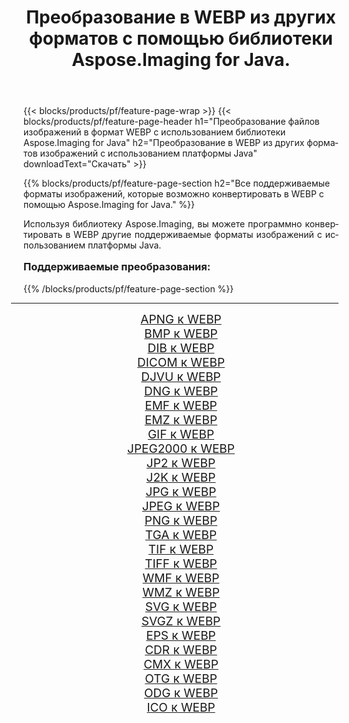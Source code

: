 ﻿---
title: Преобразование в WEBP из других форматов с помощью библиотеки Aspose.Imaging for Java. 
weight: 3920
url: /ru/java/conversion/to/webp/ 
lang: ru
langdirlevel: 2
locales: zh-hans,ja,it,ru,de,es,fr,nl,id,lt,pl,pt,vi,tr,ko,zh-hant,ar,hi,th,sv,cs,uk,he
description: Используя Aspose.Imaging, вы можете конвертировать в WEBP другие форматы с помощью Java.
---

{{< blocks/products/pf/feature-page-wrap >}}
{{< blocks/products/pf/feature-page-header h1="Преобразование файлов изображений в формат WEBP с использованием библиотеки Aspose.Imaging for Java" h2="Преобразование в WEBP из других форматов изображений с использованием платформы Java" downloadText="Скачать" >}}


{{% blocks/products/pf/feature-page-section  h2="Все поддерживаемые форматы изображений, которые возможно конвертировать в WEBP с помощью Aspose.Imaging for Java." %}}
<p align=justify>Используя библиотеку Aspose.Imaging, вы можете программно конвертировать в WEBP другие поддерживаемые форматы изображений с использованием платформы Java.</p>
<h3 style="margin-top:16px;">
Поддерживаемые преобразования:
</h3>
{{% /blocks/products/pf/feature-page-section %}}
<div class="container-fluid productfamilypage bg-gray">
    <div class="convertypes bg-gray agp-content section">
        <div class="container">
		<hr style="margin-left:-20px;"/>
		<div class="row other-converters" style="gap: 10px;font-size: 19px;text-align:center;">
		    <div class='col-md-3 other-converter remove-lp remove-rp'><a href="/imaging/ru/java/conversion/apng-to-webp/" style="padding:15px;">APNG к WEBP</a></div>
<div class='col-md-3 other-converter remove-lp remove-rp'><a href="/imaging/ru/java/conversion/bmp-to-webp/" style="padding:15px;">BMP к WEBP</a></div>
<div class='col-md-3 other-converter remove-lp remove-rp'><a href="/imaging/ru/java/conversion/dib-to-webp/" style="padding:15px;">DIB к WEBP</a></div>
<div class='col-md-3 other-converter remove-lp remove-rp'><a href="/imaging/ru/java/conversion/dicom-to-webp/" style="padding:15px;">DICOM к WEBP</a></div>
<div class='col-md-3 other-converter remove-lp remove-rp'><a href="/imaging/ru/java/conversion/djvu-to-webp/" style="padding:15px;">DJVU к WEBP</a></div>
<div class='col-md-3 other-converter remove-lp remove-rp'><a href="/imaging/ru/java/conversion/dng-to-webp/" style="padding:15px;">DNG к WEBP</a></div>
<div class='col-md-3 other-converter remove-lp remove-rp'><a href="/imaging/ru/java/conversion/emf-to-webp/" style="padding:15px;">EMF к WEBP</a></div>
<div class='col-md-3 other-converter remove-lp remove-rp'><a href="/imaging/ru/java/conversion/emz-to-webp/" style="padding:15px;">EMZ к WEBP</a></div>
<div class='col-md-3 other-converter remove-lp remove-rp'><a href="/imaging/ru/java/conversion/gif-to-webp/" style="padding:15px;">GIF к WEBP</a></div>
<div class='col-md-3 other-converter remove-lp remove-rp'><a href="/imaging/ru/java/conversion/jpeg2000-to-webp/" style="padding:15px;">JPEG2000 к WEBP</a></div>
<div class='col-md-3 other-converter remove-lp remove-rp'><a href="/imaging/ru/java/conversion/jp2-to-webp/" style="padding:15px;">JP2 к WEBP</a></div>
<div class='col-md-3 other-converter remove-lp remove-rp'><a href="/imaging/ru/java/conversion/j2k-to-webp/" style="padding:15px;">J2K к WEBP</a></div>
<div class='col-md-3 other-converter remove-lp remove-rp'><a href="/imaging/ru/java/conversion/jpg-to-webp/" style="padding:15px;">JPG к WEBP</a></div>
<div class='col-md-3 other-converter remove-lp remove-rp'><a href="/imaging/ru/java/conversion/jpeg-to-webp/" style="padding:15px;">JPEG к WEBP</a></div>
<div class='col-md-3 other-converter remove-lp remove-rp'><a href="/imaging/ru/java/conversion/png-to-webp/" style="padding:15px;">PNG к WEBP</a></div>
<div class='col-md-3 other-converter remove-lp remove-rp'><a href="/imaging/ru/java/conversion/tga-to-webp/" style="padding:15px;">TGA к WEBP</a></div>
<div class='col-md-3 other-converter remove-lp remove-rp'><a href="/imaging/ru/java/conversion/tif-to-webp/" style="padding:15px;">TIF к WEBP</a></div>
<div class='col-md-3 other-converter remove-lp remove-rp'><a href="/imaging/ru/java/conversion/tiff-to-webp/" style="padding:15px;">TIFF к WEBP</a></div>
<div class='col-md-3 other-converter remove-lp remove-rp'><a href="/imaging/ru/java/conversion/wmf-to-webp/" style="padding:15px;">WMF к WEBP</a></div>
<div class='col-md-3 other-converter remove-lp remove-rp'><a href="/imaging/ru/java/conversion/wmz-to-webp/" style="padding:15px;">WMZ к WEBP</a></div>
<div class='col-md-3 other-converter remove-lp remove-rp'><a href="/imaging/ru/java/conversion/svg-to-webp/" style="padding:15px;">SVG к WEBP</a></div>
<div class='col-md-3 other-converter remove-lp remove-rp'><a href="/imaging/ru/java/conversion/svgz-to-webp/" style="padding:15px;">SVGZ к WEBP</a></div>
<div class='col-md-3 other-converter remove-lp remove-rp'><a href="/imaging/ru/java/conversion/eps-to-webp/" style="padding:15px;">EPS к WEBP</a></div>
<div class='col-md-3 other-converter remove-lp remove-rp'><a href="/imaging/ru/java/conversion/cdr-to-webp/" style="padding:15px;">CDR к WEBP</a></div>
<div class='col-md-3 other-converter remove-lp remove-rp'><a href="/imaging/ru/java/conversion/cmx-to-webp/" style="padding:15px;">CMX к WEBP</a></div>
<div class='col-md-3 other-converter remove-lp remove-rp'><a href="/imaging/ru/java/conversion/otg-to-webp/" style="padding:15px;">OTG к WEBP</a></div>
<div class='col-md-3 other-converter remove-lp remove-rp'><a href="/imaging/ru/java/conversion/odg-to-webp/" style="padding:15px;">ODG к WEBP</a></div>
<div class='col-md-3 other-converter remove-lp remove-rp'><a href="/imaging/ru/java/conversion/ico-to-webp/" style="padding:15px;">ICO к WEBP</a></div>
                </div>
        </div>
    </div>
</div>
<br/>

